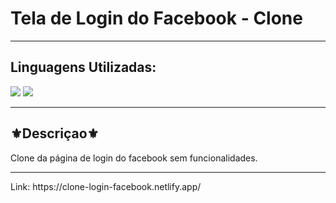 
<h1>Tela de Login do Facebook - Clone</h1>
<hr>
<h2>Linguagens Utilizadas:</h2>

<div style="display: inline_block">
  <img src="https://img.shields.io/badge/HTML5-E34F26?style=for-the-badge&logo=html5&logoColor=white"></img> 
  <img src="https://img.shields.io/badge/CSS3-1572B6?style=for-the-badge&logo=css3&logoColor=white"></img>
 
</div>



<hr>
<h2>⚜️Descriçao⚜️</h2>
<p>Clone da página de login do facebook sem funcionalidades.</p>

<hr>
Link: https://clone-login-facebook.netlify.app/
